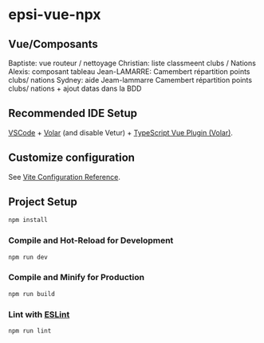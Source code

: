 # epsi-vue-npx

## Vue/Composants

Baptiste: vue routeur / nettoyage
Christian: liste classmeent clubs / Nations
Alexis: composant tableau
Jean-LAMARRE: Camembert répartition points clubs/ nations
Sydney: aide Jeam-lammarre Camembert répartition points clubs/ nations + ajout datas dans la BDD

## Recommended IDE Setup

[VSCode](https://code.visualstudio.com/) + [Volar](https://marketplace.visualstudio.com/items?itemName=Vue.volar) (and disable Vetur) + [TypeScript Vue Plugin (Volar)](https://marketplace.visualstudio.com/items?itemName=Vue.vscode-typescript-vue-plugin).

## Customize configuration

See [Vite Configuration Reference](https://vitejs.dev/config/).

## Project Setup

```sh
npm install
```

### Compile and Hot-Reload for Development

```sh
npm run dev
```

### Compile and Minify for Production

```sh
npm run build
```

### Lint with [ESLint](https://eslint.org/)

```sh
npm run lint
```
